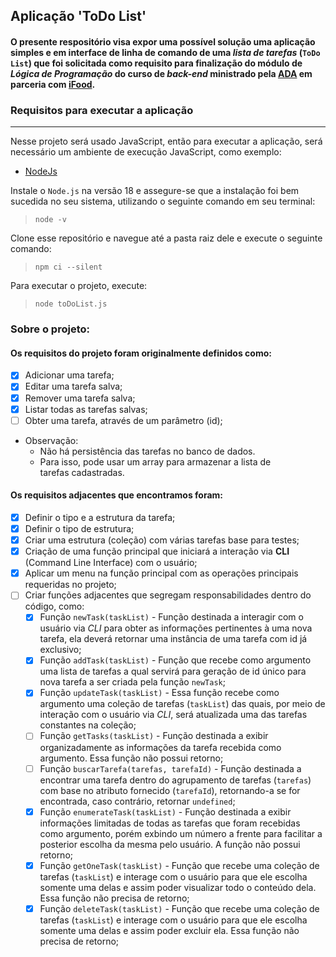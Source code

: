 ## Aplicação 'ToDo List'
#### O presente respositório visa expor uma possível solução uma aplicação simples e em interface de linha de comando de uma _lista de tarefas_ (`ToDo List`) que foi solicitada como requisito para finalização do módulo de _Lógica de Programação_ do curso de _back-end_ ministrado pela [ADA](https://ada.tech/) em parceria com [iFood](https://www.ifood.com.br/).

### Requisitos para executar a aplicação
___
Nesse projeto será usado JavaScript, então para executar a aplicação, será necessário um ambiente de execução JavaScript, como exemplo:
- [NodeJs](https://nodejs.org/en/download)

Instale o `Node.js` na versão 18 e assegure-se que a instalação foi bem sucedida no seu sistema, utilizando o seguinte comando em seu terminal:
> `node -v`

Clone esse repositório e navegue até a pasta raiz dele e execute o seguinte comando:
> `npm ci --silent`

Para executar o projeto, execute:

>`node toDoList.js`

### Sobre o projeto:
#### Os requisitos do projeto foram originalmente definidos como:
- [x] Adicionar uma tarefa;
- [x] Editar uma tarefa salva;
- [x] Remover uma tarefa salva;
- [x] Listar todas as tarefas salvas;
- [ ] Obter uma tarefa, através de um parâmetro (id);

- Observação:
    - Não há persistência das tarefas no banco de dados.
    - Para isso, pode usar um array para armazenar a lista de tarefas cadastradas.
#### Os requisitos adjacentes que encontramos foram:
- [x] Definir o tipo e a estrutura da tarefa;
- [x] Definir o tipo de estrutura;
- [x] Criar uma estrutura (coleção) com várias tarefas base para testes;
- [x] Criação de uma função principal que iniciará a interação via **CLI** (Command Line Interface) com o usuário;
- [x] Aplicar um menu na função principal com as operações principais requeridas no projeto;
- [ ] Criar funções adjacentes que segregam responsabilidades dentro do código, como:
    - [x] Função `newTask(taskList)` - Função destinada a interagir com o usuário via *CLI* para obter as informações pertinentes à uma nova tarefa, ela deverá retornar uma instância de uma tarefa com id já exclusivo;
    - [x] Função `addTask(taskList)` - Função que recebe como argumento uma lista de tarefas a qual servirá para geração de id único para nova tarefa a ser criada pela função `newTask`;
    - [x] Função `updateTask(taskList)` - Essa função recebe como argumento uma coleção de tarefas (`taskList`) das quais, por meio de interação com o usuário via *CLI*, será atualizada uma das tarefas constantes na coleção;
    - [ ] Função `getTasks(taskList)` - Função destinada a exibir organizadamente as informações da tarefa recebida como argumento. Essa função não possui retorno;
    - [ ] Função `buscarTarefa(tarefas, tarefaId)` - Função destinada a encontrar uma tarefa dentro do agrupamento de tarefas (`tarefas`) com base no atributo fornecido (`tarefaId`), retornando-a se for encontrada, caso contrário, retornar `undefined`;
    - [x] Função `enumerateTask(taskList)` - Função destinada a exibir informações limitadas de todas as tarefas que foram recebidas como argumento, porém exbindo um número a frente para facilitar a posterior escolha da mesma pelo usuário. A função não possui retorno;
    - [x] Função `getOneTask(taskList)` - Função que recebe uma coleção de tarefas (`taskList`) e interage com o usuário para que ele escolha somente uma delas e assim poder visualizar todo o conteúdo dela. Essa função não precisa de retorno;
    - [x] Função `deleteTask(taskList)` - Função que recebe uma coleção de tarefas (`taskList`) e interage com o usuário para que ele escolha somente uma delas e assim poder excluir ela. Essa função não precisa de retorno;
